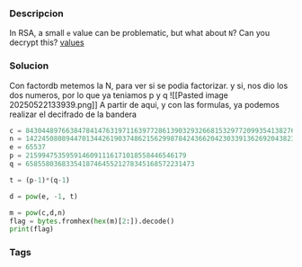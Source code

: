 ### Descripcion
In RSA, a small `e` value can be problematic, but what about `N`? Can you decrypt this? [values](https://mercury.picoctf.net/static/2604f8b51a5cc62d38a3736938f19cef/values)
### Solucion
Con factordb metemos la N, para ver si se podia factorizar.
y si, nos dio los dos numeros, por lo que ya teniamos p y q
![[Pasted image 20250522133939.png]]
A partir de aqui, y con las formulas, ya podemos realizar el decifrado de la bandera
```python
c = 843044897663847841476319711639772861390329326681532977209935413827620909782846667
n = 1422450808944701344261903748621562998784243662042303391362692043823716783771691667
e = 65537
p = 2159947535959146091116171018558446546179
q = 658558036833541874645521278345168572231473

t = (p-1)*(q-1)

d = pow(e, -1, t)

m = pow(c,d,n)
flag = bytes.fromhex(hex(m)[2:]).decode()
print(flag)
```
### Tags
